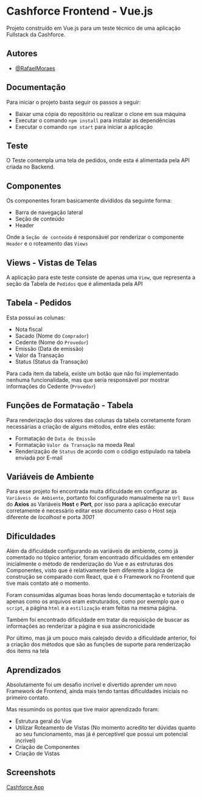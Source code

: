 
# Cashforce Frontend - Vue.js

Projeto construído em Vue.js para um teste técnico de uma aplicação Fullstack da Cashforce.


## Autores

- [@RafaelMoraes](https://www.github.com/rafarello)


## Documentação

Para iniciar o projeto basta seguir os passos a seguir:

- Baixar uma cópia do repositório ou realizar o clone em sua máquina
- Executar o comando `npm install` para instalar as dependências
- Executar o comando `npm start` para iniciar a aplicação

## Teste

O Teste contempla uma tela de pedidos, onde esta é alimentada pela API criada no Backend.

## Componentes

Os componentes foram basicamente divididos da seguinte forma:

- Barra de navegação lateral
- Seção de conteúdo
- Header

Onde a `Seção de conteúdo` é responsável por renderizar o componente `Header` e o roteamento das `Views`
## Views - Vistas de Telas

A aplicação para este teste consiste de apenas uma `View`, que representa a seção da Tabela de `Pedidos` que é alimentada pela API
## Tabela - Pedidos

Esta possuí as colunas:

- Nota fiscal
- Sacado (Nome do `Comprador`)
- Cedente (Nome do `Provedor`)
- Emissão (Data de emissão)
- Valor da Transação
- Status (Status da Transação)

Para cada item da tabela, existe um botão que não foi implementado nenhuma funcionalidade, mas que seria responsável por mostrar informações do Cedente (`Provedor`)

## Funções de Formatação - Tabela

Para renderização dos valores das colunas da tabela corretamente foram necessárias a criação de alguns métodos, entre eles estão:

- Formatação de `Data de Emissão`
- Formatação `Valor da Transação` na moeda Real
- Renderização de `Status` de acordo com o código estipulado na tabela enviada por E-mail


## Variáveis de Ambiente

Para esse projeto foi encontrada muita dificuldade em configurar as `Variáveis de Ambiente`, portanto foi configurado manualmente na `Url Base` do **Axios** as Variáveis **Host** e **Port**, por isso para a aplicação executar corretamente é necessário editar esse documento caso o Host seja diferente de  *localhost* e porta *3001* 


## Dificuldades

Além da dificuldade configurando as variáveis de ambiente, como já comentado no tópico anterior, foram encontrado dificuldades em entender inicialmente o método de renderização do Vue e as estruturas dos Componentes, visto que é relativamente bem diferente a lógica de construção se comparado com React, que é o Framework no Frontend que tive mais contato até o momento.

Foram consumidas algumas boas horas lendo documentação e tutoriais de apenas como os arquivos eram estruturados, como por exemplo que o `script`, a página `html` e a `estilização` eram feitas na mesma página.

Também foi encontrado dificuldade em tratar da requisição de buscar as informações ao renderizar a página e sua assincronicidade

Por último, mas já um pouco mais calejado devido a dificuldade anterior, foi a criação dos métodos que são as funções de suporte para renderização dos items na tela
## Aprendizados

Absolutamente foi um desafio incrível e divertido aprender um novo Framework de Frontend, ainda mais tendo tantas dificuldades iniciais no primeiro contato.

Mas resumindo os pontos que tive maior aprendizado foram:

- Estrutura geral do Vue
- Utilizar Roteamento de Vistas (No momento acredito ter dúvidas quanto ao seu funcionamento, mas já é perceptível que possui um potencial incrível)
- Criação de Componentes
- Criação de Vistas



## Screenshots

[Cashforce App](https://prnt.sc/F9fcc7WCvrXK)

